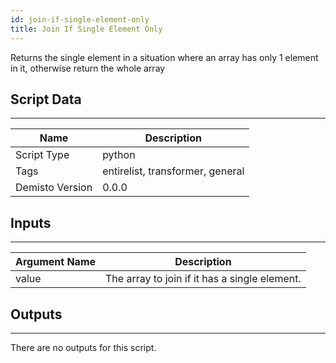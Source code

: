 ```yaml
---
id: join-if-single-element-only
title: Join If Single Element Only
---
```


Returns the single element in a situation where an array has only 1 element in it, otherwise return the whole array

## Script Data
---

| **Name** | **Description** |
| --- | --- |
| Script Type | python |
| Tags | entirelist, transformer, general |
| Demisto Version | 0.0.0 |

## Inputs
---

| **Argument Name** | **Description** |
| --- | --- |
| value | The array to join if it has a single element. |

## Outputs
---
There are no outputs for this script.
